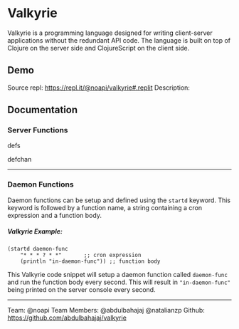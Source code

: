 # Valkyrie
Valkyrie is a programming language designed for writing client-server applications without the redundant API code. The language is built on top of Clojure on the server side and ClojureScript on the client side.

## Demo
Source repl: https://repl.it/@noapi/valkyrie#.replit
Description:

## Documentation
### Server Functions
defs

defchan

___

### Daemon Functions
Daemon functions can be setup and defined using the ```startd``` keyword. This keyword is followed by a function name, a string containing a cron expression and a function body.

##### Valkyrie Example:
```
(startd daemon-func
    "* * * ? * *"		;; cron expression
    (println "in-daemon-func"))	;; function body
```
This Valkyrie code snippet will setup a daemon function called ```daemon-func``` and run the function body every second. This will result in ```"in-daemon-func"``` being printed on the server console every second.
___


Team: @noapi
Team Members: @abdulbahajaj @natalianzp
Github: https://github.com/abdulbahajaj/valkyrie